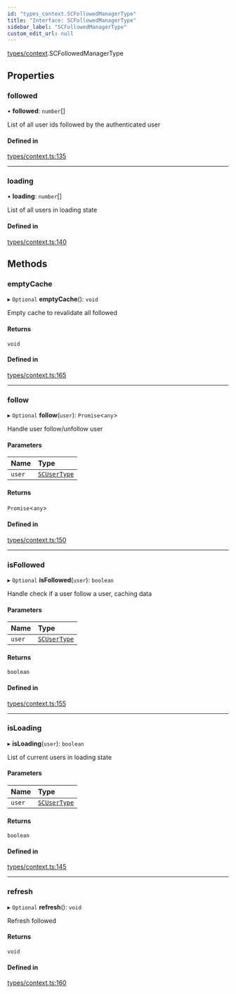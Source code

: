 ```yaml
---
id: "types_context.SCFollowedManagerType"
title: "Interface: SCFollowedManagerType"
sidebar_label: "SCFollowedManagerType"
custom_edit_url: null
---
```


[types/context](../modules/types_context.md).SCFollowedManagerType

## Properties

### followed

• **followed**: `number`[]

List of all user ids followed by the authenticated user

#### Defined in

[types/context.ts:135](https://github.com/selfcommunity/community-ui/blob/e8a635a/packages/sc-core/src/types/context.ts#L135)

___

### loading

• **loading**: `number`[]

List of all users in loading state

#### Defined in

[types/context.ts:140](https://github.com/selfcommunity/community-ui/blob/e8a635a/packages/sc-core/src/types/context.ts#L140)

## Methods

### emptyCache

▸ `Optional` **emptyCache**(): `void`

Empty cache to revalidate all followed

#### Returns

`void`

#### Defined in

[types/context.ts:165](https://github.com/selfcommunity/community-ui/blob/e8a635a/packages/sc-core/src/types/context.ts#L165)

___

### follow

▸ `Optional` **follow**(`user`): `Promise`<`any`\>

Handle user follow/unfollow user

#### Parameters

| Name | Type |
| :------ | :------ |
| `user` | [`SCUserType`](types_user.SCUserType.md) |

#### Returns

`Promise`<`any`\>

#### Defined in

[types/context.ts:150](https://github.com/selfcommunity/community-ui/blob/e8a635a/packages/sc-core/src/types/context.ts#L150)

___

### isFollowed

▸ `Optional` **isFollowed**(`user`): `boolean`

Handle check if a user follow a user, caching data

#### Parameters

| Name | Type |
| :------ | :------ |
| `user` | [`SCUserType`](types_user.SCUserType.md) |

#### Returns

`boolean`

#### Defined in

[types/context.ts:155](https://github.com/selfcommunity/community-ui/blob/e8a635a/packages/sc-core/src/types/context.ts#L155)

___

### isLoading

▸ **isLoading**(`user`): `boolean`

List of current users in loading state

#### Parameters

| Name | Type |
| :------ | :------ |
| `user` | [`SCUserType`](types_user.SCUserType.md) |

#### Returns

`boolean`

#### Defined in

[types/context.ts:145](https://github.com/selfcommunity/community-ui/blob/e8a635a/packages/sc-core/src/types/context.ts#L145)

___

### refresh

▸ `Optional` **refresh**(): `void`

Refresh followed

#### Returns

`void`

#### Defined in

[types/context.ts:160](https://github.com/selfcommunity/community-ui/blob/e8a635a/packages/sc-core/src/types/context.ts#L160)
